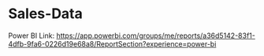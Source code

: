 # Sales-Data

Power BI Link:
https://app.powerbi.com/groups/me/reports/a36d5142-83f1-4dfb-9fa6-0226d19e68a8/ReportSection?experience=power-bi
